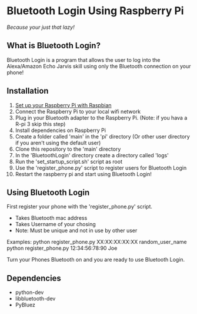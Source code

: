 # Bluetooth Login Using Raspberry Pi 

_Because your just that lazy!_

## What is Bluetooth Login? 
Bluetooth Login is a program that allows the user to log into the Alexa/Amazon Echo Jarvis skill using only
the Bluetooth connection on your phone!

## Installation
1. [Set up your Raspberry Pi with Raspbian](https://www.raspberrypi.org/documentation/setup/) 
1. Connect the Raspberry Pi to your local wifi network
1. Plug in your Bluetooth adapter to the Raspberry Pi. (Note: if you hava a R-pi 3 skip this step)
1. Install dependencies on Raspberry Pi
1. Create a folder called 'main' in the 'pi' directory (Or other user directory if you aren't using the default user)
1. Clone this repository to the 'main' directory 
1. In the 'BluetoothLogin' directory create a directory called 'logs'
1. Run the 'set_startup_script.sh' script as root
1. Use the 'register_phone.py' script to register users for Bluetooth Login
1. Restart the raspberry pi and start using Bluetooth Login! 

## Using Bluetooth Login 
First register your phone with the 'register_phone.py' script.
 - Takes Bluetooth mac address
 - Takes Username of your chosing
 - Note: Must be unique and not in use by other user

Examples:
	python register_phone.py XX:XX:XX:XX:XX random_user_name
	python register_phone.py 12:34:56:78:90 Joe

Turn your Phones Bluetooth on and you are ready to use Bluetooth Login.

## Dependencies
 - python-dev
 - libbluetooth-dev
 - PyBluez
